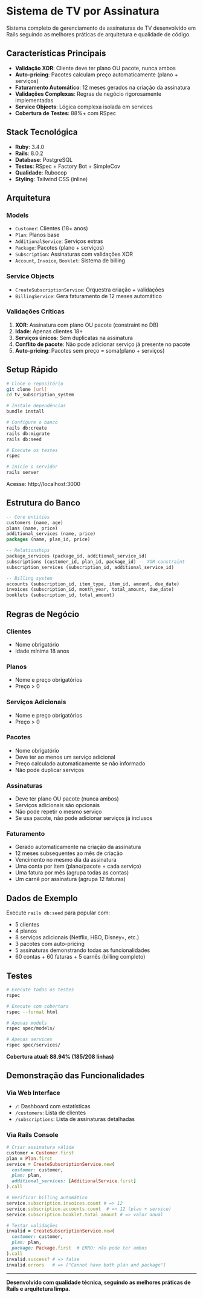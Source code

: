 # Sistema de TV por Assinatura

Sistema completo de gerenciamento de assinaturas de TV desenvolvido em Rails seguindo as melhores práticas de arquitetura e qualidade de código.

## Características Principais

- **Validação XOR**: Cliente deve ter plano OU pacote, nunca ambos
- **Auto-pricing**: Pacotes calculam preço automaticamente (plano + serviços)
- **Faturamento Automático**: 12 meses gerados na criação da assinatura
- **Validações Complexas**: Regras de negócio rigorosamente implementadas
- **Service Objects**: Lógica complexa isolada em services
- **Cobertura de Testes**: 88%+ com RSpec

## Stack Tecnológica

- **Ruby**: 3.4.0
- **Rails**: 8.0.2
- **Database**: PostgreSQL
- **Testes**: RSpec + Factory Bot + SimpleCov
- **Qualidade**: Rubocop
- **Styling**: Tailwind CSS (inline)

## Arquitetura

### Models
- `Customer`: Clientes (18+ anos)
- `Plan`: Planos base
- `AdditionalService`: Serviços extras
- `Package`: Pacotes (plano + serviços)
- `Subscription`: Assinaturas com validações XOR
- `Account`, `Invoice`, `Booklet`: Sistema de billing

### Service Objects
- `CreateSubscriptionService`: Orquestra criação + validações
- `BillingService`: Gera faturamento de 12 meses automático

### Validações Críticas
1. **XOR**: Assinatura com plano OU pacote (constraint no DB)
2. **Idade**: Apenas clientes 18+
3. **Serviços únicos**: Sem duplicatas na assinatura
4. **Conflito de pacote**: Não pode adicionar serviço já presente no pacote
5. **Auto-pricing**: Pacotes sem preço = soma(plano + serviços)

## Setup Rápido

```bash
# Clone o repositório
git clone [url]
cd tv_subscription_system

# Instale dependências
bundle install

# Configure o banco
rails db:create
rails db:migrate
rails db:seed

# Execute os testes
rspec

# Inicie o servidor
rails server
```

Acesse: http://localhost:3000

## Estrutura do Banco

```sql
-- Core entities
customers (name, age)
plans (name, price)
additional_services (name, price)
packages (name, plan_id, price)

-- Relationships
package_services (package_id, additional_service_id)
subscriptions (customer_id, plan_id, package_id) -- XOR constraint
subscription_services (subscription_id, additional_service_id)

-- Billing system
accounts (subscription_id, item_type, item_id, amount, due_date)
invoices (subscription_id, month_year, total_amount, due_date)
booklets (subscription_id, total_amount)
```

## Regras de Negócio

### Clientes
- Nome obrigatório
- Idade mínima 18 anos

### Planos
- Nome e preço obrigatórios
- Preço > 0

### Serviços Adicionais
- Nome e preço obrigatórios
- Preço > 0

### Pacotes
- Nome obrigatório
- Deve ter ao menos um serviço adicional
- Preço calculado automaticamente se não informado
- Não pode duplicar serviços

### Assinaturas
- Deve ter plano OU pacote (nunca ambos)
- Serviços adicionais são opcionais
- Não pode repetir o mesmo serviço
- Se usa pacote, não pode adicionar serviços já inclusos

### Faturamento
- Gerado automaticamente na criação da assinatura
- 12 meses subsequentes ao mês de criação
- Vencimento no mesmo dia da assinatura
- Uma conta por item (plano/pacote + cada serviço)
- Uma fatura por mês (agrupa todas as contas)
- Um carnê por assinatura (agrupa 12 faturas)

## Dados de Exemplo

Execute `rails db:seed` para popular com:
- 5 clientes
- 4 planos
- 8 serviços adicionais (Netflix, HBO, Disney+, etc.)
- 3 pacotes com auto-pricing
- 5 assinaturas demonstrando todas as funcionalidades
- 60 contas + 60 faturas + 5 carnês (billing completo)

## Testes

```bash
# Execute todos os testes
rspec

# Execute com cobertura
rspec --format html

# Apenas models
rspec spec/models/

# Apenas services
rspec spec/services/
```

**Cobertura atual: 88.94% (185/208 linhas)**

## Demonstração das Funcionalidades

### Via Web Interface
- `/`: Dashboard com estatísticas
- `/customers`: Lista de clientes
- `/subscriptions`: Lista de assinaturas detalhadas

### Via Rails Console
```ruby
# Criar assinatura válida
customer = Customer.first
plan = Plan.first
service = CreateSubscriptionService.new(
  customer: customer, 
  plan: plan,
  additional_services: [AdditionalService.first]
).call

# Verificar billing automático
service.subscription.invoices.count # => 12
service.subscription.accounts.count  # => 12 (plan + service)
service.subscription.booklet.total_amount # => valor anual

# Testar validações
invalid = CreateSubscriptionService.new(
  customer: customer,
  plan: plan,
  package: Package.first  # ERRO: não pode ter ambos
).call
invalid.success? # => false
invalid.errors   # => ["Cannot have both plan and package"]
```

---

**Desenvolvido com qualidade técnica, seguindo as melhores práticas de Rails e arquitetura limpa.**


